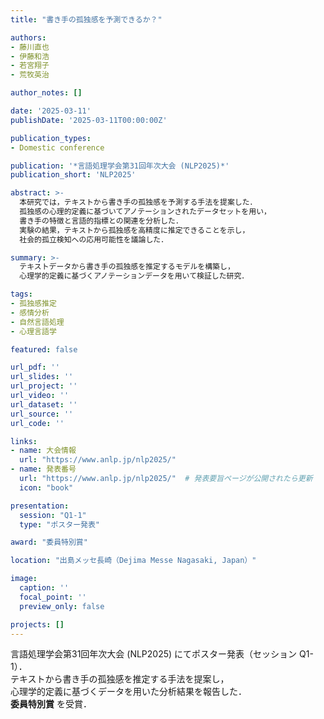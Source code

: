 ```yaml
---
title: "書き手の孤独感を予測できるか？"

authors:
- 藤川直也
- 伊藤和浩
- 若宮翔子
- 荒牧英治

author_notes: []

date: '2025-03-11'
publishDate: '2025-03-11T00:00:00Z'

publication_types:
- Domestic conference

publication: '*言語処理学会第31回年次大会 (NLP2025)*'
publication_short: 'NLP2025'

abstract: >-
  本研究では，テキストから書き手の孤独感を予測する手法を提案した．
  孤独感の心理的定義に基づいてアノテーションされたデータセットを用い，
  書き手の特徴と言語的指標との関連を分析した．
  実験の結果，テキストから孤独感を高精度に推定できることを示し，
  社会的孤立検知への応用可能性を議論した．

summary: >-
  テキストデータから書き手の孤独感を推定するモデルを構築し，
  心理学的定義に基づくアノテーションデータを用いて検証した研究．

tags:
- 孤独感推定
- 感情分析
- 自然言語処理
- 心理言語学

featured: false

url_pdf: ''
url_slides: ''
url_project: ''
url_video: ''
url_dataset: ''
url_source: ''
url_code: ''

links:
- name: 大会情報
  url: "https://www.anlp.jp/nlp2025/"
- name: 発表番号
  url: "https://www.anlp.jp/nlp2025/"  # 発表要旨ページが公開されたら更新
  icon: "book"

presentation:
  session: "Q1-1"
  type: "ポスター発表"

award: "委員特別賞"

location: "出島メッセ長崎（Dejima Messe Nagasaki, Japan）"

image:
  caption: ''
  focal_point: ''
  preview_only: false

projects: []
---
```


言語処理学会第31回年次大会 (NLP2025) にてポスター発表（セッション Q1-1）．  
テキストから書き手の孤独感を推定する手法を提案し，  
心理学的定義に基づくデータを用いた分析結果を報告した．  
**委員特別賞** を受賞．
